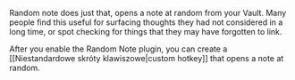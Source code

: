 Random note does just that, opens a note at random from your Vault. Many people find this useful for surfacing thoughts they had not considered in a long time, or spot checking for things that they may have forgotten to link.

After you enable the Random Note plugin, you can create a [[Niestandardowe skróty klawiszowe|custom hotkey]] that opens a note at random.